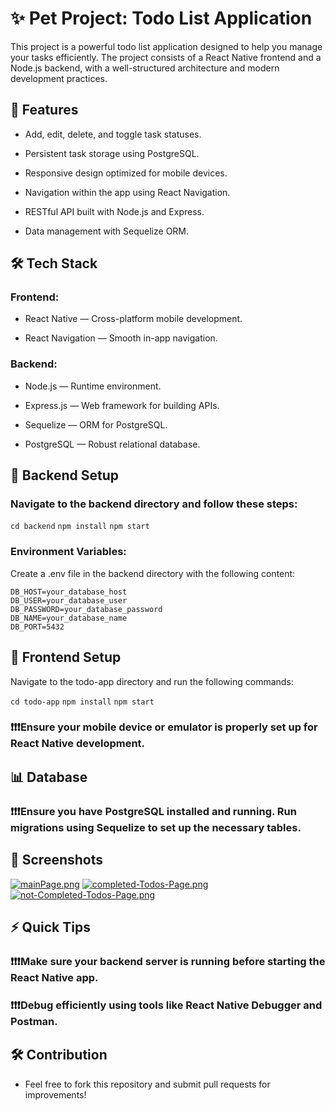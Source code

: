 # ✨ Pet Project: Todo List Application


This project is a powerful todo list application designed to help you manage your tasks efficiently. The project consists of a React Native frontend and a Node.js backend, with a well-structured architecture and modern development practices.

## 🔗 Features

- Add, edit, delete, and toggle task statuses.

- Persistent task storage using PostgreSQL.

- Responsive design optimized for mobile devices.

- Navigation within the app using React Navigation.

- RESTful API built with Node.js and Express.

- Data management with Sequelize ORM.

## 🛠️ Tech Stack

### Frontend:

- React Native — Cross-platform mobile development.

- React Navigation — Smooth in-app navigation.

### Backend:

- Node.js — Runtime environment.

- Express.js — Web framework for building APIs.

- Sequelize — ORM for PostgreSQL.

- PostgreSQL — Robust relational database.


## 📓 Backend Setup

### Navigate to the backend directory and follow these steps:

`cd backend`
`npm install`
`npm start`

### Environment Variables:

Create a .env file in the backend directory with the following content:


```
DB_HOST=your_database_host
DB_USER=your_database_user
DB_PASSWORD=your_database_password
DB_NAME=your_database_name
DB_PORT=5432
```


## 📱 Frontend Setup

Navigate to the todo-app directory and run the following commands:

`cd todo-app`
`npm install`
`npm start`

### ❗❗❗Ensure your mobile device or emulator is properly set up for React Native development.


## 📊 Database

### ❗❗❗Ensure you have PostgreSQL installed and running. Run migrations using Sequelize to set up the necessary tables.



## 🎨 Screenshots

[![mainPage.png](https://i.postimg.cc/2S5s17yn/mainPage.png)](https://postimg.cc/ppgG78Dd)
[![completed-Todos-Page.png](https://i.postimg.cc/fTzFPfx1/completed-Todos-Page.png)](https://postimg.cc/SjPD281G)
[![not-Completed-Todos-Page.png](https://i.postimg.cc/RFxpL7Ss/not-Completed-Todos-Page.png)](https://postimg.cc/B8NCq11H)

## ⚡ Quick Tips

### ❗❗❗Make sure your backend server is running before starting the React Native app.

### ❗❗❗Debug efficiently using tools like React Native Debugger and Postman.


## 🛠 Contribution

- Feel free to fork this repository and submit pull requests for improvements!


